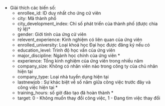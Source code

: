 - Giải thích các biến số:
    + enrollee_id: ID duy nhất cho ứng cử viên
    + city: Mã thành phố
    + city_development_index: Chỉ số phát triển của thành phố (được chia tỷ lệ)*
    + gender: Giới tính của ứng cử viên
    + relevent_experience: Kinh nghiệm có liên quan của ứng viên
    + enrolled_university: Loại khoá học Đại học được đăng ký nếu có
    + education_level: Trình độ học vấn của ứng viên
    + major_discipline: Ngành học chính của ứng viên *
    + experience: Tổng kinh nghiệm của ứng viên trong nhiều năm
    + company_size: Không có nhân viên nào trong công ty của chủ nhân hiện tại
    + company_type: Loại nhà tuyển dụng hiện tại
    + lastnewjob : Sự khác biệt về số năm giữa công việc trước đây và công việc hiện tại *
    + training_hours: số giờ đào tạo đã hoàn thành *
    + target: 0 - Không muốn thay đổi công việc, 1 - Đang tìm việc thay đổi